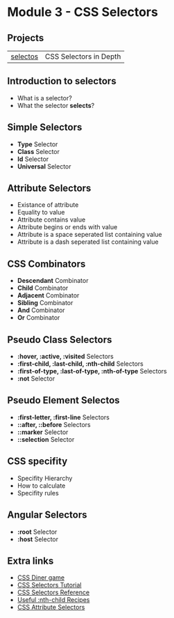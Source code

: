 # Module 3 - CSS Selectors

## Projects
|     |     |
| --- | --- |
| [selectos](./projects/01.%20selectors/) | CSS Selectors in Depth | 


## Introduction to selectors
* What is a selector?
* What the selector **selects**?

## Simple Selectors
* **Type** Selector
* **Class** Selector
* **Id** Selector
* **Universal** Selector

## Attribute Selectors
* Existance of attribute
* Equality to value
* Attribute contains value
* Attribute begins or ends with value
* Attribute is a space seperated list containing value
* Attribute is a dash seperated list containing value

## CSS Combinators
* **Descendant** Combinator
* **Child** Combinator
* **Adjacent** Combinator
* **Sibling** Combinator
* **And** Combinator
* **Or** Combinator

## Pseudo Class Selectors
* **:hover, :active, :visited** Selectors
* **:first-child, :last-child, :nth-child** Selectors
* **:first-of-type, :last-of-type, :nth-of-type** Selectors
* **:not** Selector

## Pseudo Element Selectos
* **:first-letter, :first-line** Selectors
* **::after, ::before** Selectors
* **::marker** Selector
* **::selection** Selector

## CSS specifity
* Specifity Hierarchy
* How to calculate
* Specifity rules

## Angular Selectors
* **:root** Selector
* **:host** Selector


## Extra links
* [CSS Diner game](https://flukeout.github.io/)
* [CSS Selectors Tutorial](https://vegibit.com/css-selectors-tutorial/)
* [CSS Selectors Reference](https://www.w3schools.com/cssref/css_selectors.asp)
* [Useful :nth-child Recipes](https://css-tricks.com/useful-nth-child-recipies/)
* [CSS Attribute Selectors](https://css-tricks.com/attribute-selectors/)